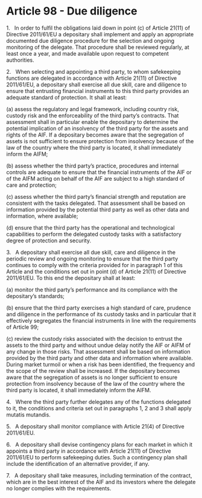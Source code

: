 # Article 98 - Due diligence


1.   In order to fulfil the obligations laid down in point (c) of Article 21(11) of Directive 2011/61/EU a depositary shall implement and apply an appropriate documented due diligence procedure for the selection and ongoing monitoring of the delegate. That procedure shall be reviewed regularly, at least once a year, and made available upon request to competent authorities.

2.   When selecting and appointing a third party, to whom safekeeping functions are delegated in accordance with Article 21(11) of Directive 2011/61/EU, a depositary shall exercise all due skill, care and diligence to ensure that entrusting financial instruments to this third party provides an adequate standard of protection. It shall at least:

(a) assess the regulatory and legal framework, including country risk, custody risk and the enforceability of the third party’s contracts. That assessment shall in particular enable the depositary to determine the potential implication of an insolvency of the third party for the assets and rights of the AIF. If a depositary becomes aware that the segregation of assets is not sufficient to ensure protection from insolvency because of the law of the country where the third party is located, it shall immediately inform the AIFM;

(b) assess whether the third party’s practice, procedures and internal controls are adequate to ensure that the financial instruments of the AIF or of the AIFM acting on behalf of the AIF are subject to a high standard of care and protection;

(c) assess whether the third party’s financial strength and reputation are consistent with the tasks delegated. That assessment shall be based on information provided by the potential third party as well as other data and information, where available;

(d) ensure that the third party has the operational and technological capabilities to perform the delegated custody tasks with a satisfactory degree of protection and security.

3.   A depositary shall exercise all due skill, care and diligence in the periodic review and ongoing monitoring to ensure that the third party continues to comply with the criteria provided for in paragraph 1 of this Article and the conditions set out in point (d) of Article 21(11) of Directive 2011/61/EU. To this end the depositary shall at least:

(a) monitor the third party’s performance and its compliance with the depositary’s standards;

(b) ensure that the third party exercises a high standard of care, prudence and diligence in the performance of its custody tasks and in particular that it effectively segregates the financial instruments in line with the requirements of Article 99;

(c) review the custody risks associated with the decision to entrust the assets to the third party and without undue delay notify the AIF or AIFM of any change in those risks. That assessment shall be based on information provided by the third party and other data and information where available. During market turmoil or when a risk has been identified, the frequency and the scope of the review shall be increased. If the depositary becomes aware that the segregation of assets is no longer sufficient to ensure protection from insolvency because of the law of the country where the third party is located, it shall immediately inform the AIFM.

4.   Where the third party further delegates any of the functions delegated to it, the conditions and criteria set out in paragraphs 1, 2 and 3 shall apply mutatis mutandis.

5.   A depositary shall monitor compliance with Article 21(4) of Directive 2011/61/EU.

6.   A depositary shall devise contingency plans for each market in which it appoints a third party in accordance with Article 21(11) of Directive 2011/61/EU to perform safekeeping duties. Such a contingency plan shall include the identification of an alternative provider, if any.

7.   A depositary shall take measures, including termination of the contract, which are in the best interest of the AIF and its investors where the delegate no longer complies with the requirements.

